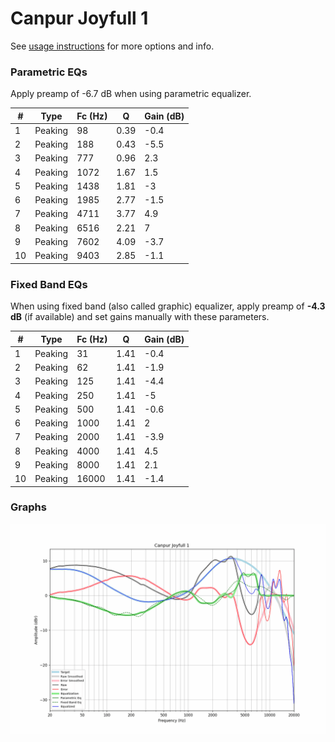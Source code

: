 # Canpur Joyfull 1
See [usage instructions](https://github.com/jaakkopasanen/AutoEq#usage) for more options and info.

### Parametric EQs
Apply preamp of -6.7 dB when using parametric equalizer.

|   # | Type    |   Fc (Hz) |    Q |   Gain (dB) |
|-----|---------|-----------|------|-------------|
|   1 | Peaking |        98 | 0.39 |        -0.4 |
|   2 | Peaking |       188 | 0.43 |        -5.5 |
|   3 | Peaking |       777 | 0.96 |         2.3 |
|   4 | Peaking |      1072 | 1.67 |         1.5 |
|   5 | Peaking |      1438 | 1.81 |        -3   |
|   6 | Peaking |      1985 | 2.77 |        -1.5 |
|   7 | Peaking |      4711 | 3.77 |         4.9 |
|   8 | Peaking |      6516 | 2.21 |         7   |
|   9 | Peaking |      7602 | 4.09 |        -3.7 |
|  10 | Peaking |      9403 | 2.85 |        -1.1 |

### Fixed Band EQs
When using fixed band (also called graphic) equalizer, apply preamp of **-4.3 dB** (if available) and set gains manually with these parameters.

|   # | Type    |   Fc (Hz) |    Q |   Gain (dB) |
|-----|---------|-----------|------|-------------|
|   1 | Peaking |        31 | 1.41 |        -0.4 |
|   2 | Peaking |        62 | 1.41 |        -1.9 |
|   3 | Peaking |       125 | 1.41 |        -4.4 |
|   4 | Peaking |       250 | 1.41 |        -5   |
|   5 | Peaking |       500 | 1.41 |        -0.6 |
|   6 | Peaking |      1000 | 1.41 |         2   |
|   7 | Peaking |      2000 | 1.41 |        -3.9 |
|   8 | Peaking |      4000 | 1.41 |         4.5 |
|   9 | Peaking |      8000 | 1.41 |         2.1 |
|  10 | Peaking |     16000 | 1.41 |        -1.4 |

### Graphs
![](./Canpur%20Joyfull%201.png)
